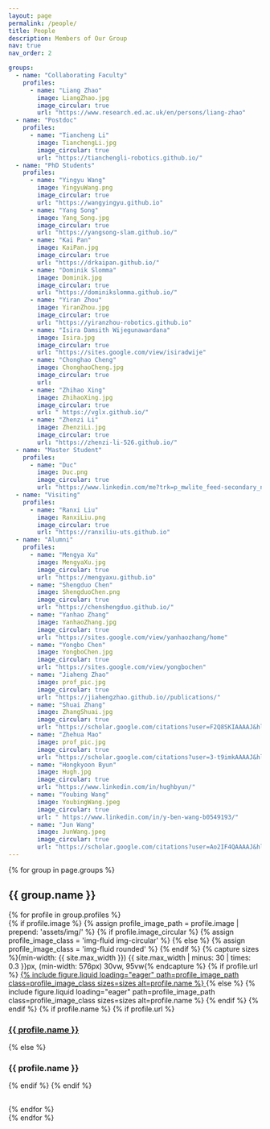 ```yaml
---
layout: page
permalink: /people/
title: People
description: Members of Our Group
nav: true
nav_order: 2

groups:
  - name: "Collaborating Faculty"
    profiles:
      - name: "Liang Zhao" 
        image: LiangZhao.jpg
        image_circular: true
        url: "https://www.research.ed.ac.uk/en/persons/liang-zhao"
  - name: "Postdoc"
    profiles:
      - name: "Tiancheng Li"
        image: TianchengLi.jpg
        image_circular: true
        url: "https://tianchengli-robotics.github.io/"
  - name: "PhD Students"
    profiles:
      - name: "Yingyu Wang"
        image: YingyuWang.png
        image_circular: true
        url: "https://wangyingyu.github.io"
      - name: "Yang Song"
        image: Yang_Song.jpg
        image_circular: true
        url: "https://yangsong-slam.github.io/"
      - name: "Kai Pan"
        image: KaiPan.jpg
        image_circular: true
        url: "https://drkaipan.github.io/"
      - name: "Dominik Slomma"
        image: Dominik.jpg
        image_circular: true
        url: "https://dominikslomma.github.io/"
      - name: "Yiran Zhou"
        image: YiranZhou.jpg
        image_circular: true
        url: "https://yiranzhou-robotics.github.io"
      - name: "Isira Damsith Wijegunawardana"
        image: Isira.jpg
        image_circular: true
        url: "https://sites.google.com/view/isiradwije"
      - name: "Chonghao Cheng"
        image: ChonghaoCheng.jpg
        image_circular: true
        url: 
      - name: "Zhihao Xing"
        image: ZhihaoXing.jpg
        image_circular: true
        url: " https://vglx.github.io/"
      - name: "Zhenzi Li"
        image: ZhenziLi.jpg
        image_circular: true
        url: "https://zhenzi-li-526.github.io/"
  - name: "Master Student"
    profiles:
      - name: "Duc"
        image: Duc.png
        image_circular: true
        url: "https://www.linkedin.com/me?trk=p_mwlite_feed-secondary_nav"
  - name: "Visiting"
    profiles:
      - name: "Ranxi Liu"
        image: RanxiLiu.png
        image_circular: true
        url: "https://ranxiliu-uts.github.io"
  - name: "Alumni"
    profiles:
      - name: "Mengya Xu"
        image: MengyaXu.jpg
        image_circular: true
        url: "https://mengyaxu.github.io"
      - name: "Shengduo Chen"
        image: ShengduoChen.png
        image_circular: true
        url: "https://chenshengduo.github.io/"
      - name: "Yanhao Zhang"
        image: YanhaoZhang.jpg
        image_circular: true
        url: "https://sites.google.com/view/yanhaozhang/home"
      - name: "Yongbo Chen"
        image: YongboChen.jpg
        image_circular: true
        url: "https://sites.google.com/view/yongbochen"
      - name: "Jiaheng Zhao"
        image: prof_pic.jpg
        image_circular: true
        url: "https://jiahengzhao.github.io//publications/"
      - name: "Shuai Zhang"
        image: ZhangShuai.jpg
        image_circular: true
        url: "https://scholar.google.com/citations?user=F2Q8SKIAAAAJ&hl=en"
      - name: "Zhehua Mao"
        image: prof_pic.jpg
        image_circular: true
        url: "https://scholar.google.com/citations?user=3-t9imkAAAAJ&hl=en"
      - name: "Hongkyoon Byun"
        image: Hugh.jpg
        image_circular: true
        url: "https://www.linkedin.com/in/hughbyun/"
      - name: "Youbing Wang"
        image: YoubingWang.jpeg
        image_circular: true
        url: " https://www.linkedin.com/in/y-ben-wang-b0549193/"
      - name: "Jun Wang"
        image: JunWang.jpeg
        image_circular: true
        url: "https://scholar.google.com/citations?user=Ao2IF4QAAAAJ&hl=en"
---
```


{% for group in page.groups %}

<section class="group-section">
  <h2>{{ group.name }}</h2>
  <div class="row">
    {% for profile in group.profiles %}
      <div class="col-md-3 col-sm-6 text-center profile-item" style="margin-bottom: 30px;">
        {% if profile.image %}
          {% assign profile_image_path = profile.image | prepend: 'assets/img/' %}
          {% if profile.image_circular %}
            {% assign profile_image_class = 'img-fluid img-circular' %}
          {% else %}
            {% assign profile_image_class = 'img-fluid rounded' %}
          {% endif %}
          {% capture sizes %}(min-width: {{ site.max_width }}) {{ site.max_width | minus: 30 | times: 0.3 }}px, (min-width: 576px) 30vw, 95vw{% endcapture %}
          {% if profile.url %}
            <a href="{{ profile.url }}" target="_blank">
              {% include figure.liquid loading="eager" path=profile_image_path class=profile_image_class sizes=sizes alt=profile.name %}
            </a>
          {% else %}
            {% include figure.liquid loading="eager" path=profile_image_path class=profile_image_class sizes=sizes alt=profile.name %}
          {% endif %}
        {% endif %}
        {% if profile.name %}
          {% if profile.url %}
            <h3 class="profile-name"><a href="{{ profile.url }}" target="_blank">{{ profile.name }}</a></h3>
          {% else %}
            <h3 class="profile-name">{{ profile.name }}</h3>
          {% endif %}
        {% endif %}
      </div>
    {% endfor %}
  </div>
</section>
{% endfor %}
